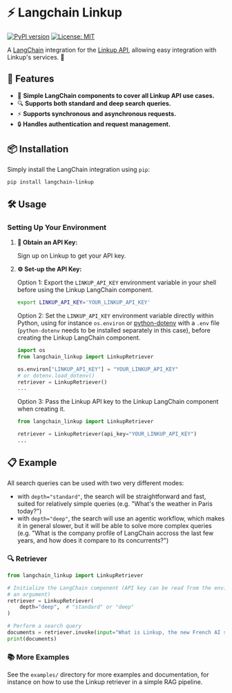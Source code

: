 # ⚡ Langchain Linkup

[![PyPI version](https://badge.fury.io/py/langchain-linkup.svg)](https://pypi.org/project/langchain-linkup/)
[![License: MIT](https://img.shields.io/badge/License-MIT-yellow.svg)](LICENSE)

A [LangChain](https://www.langchain.com/) integration for the
[Linkup API](https://linkup-api.readme.io/reference/getting-started), allowing easy integration with
Linkup's services. 🔗

## 🌟 Features

- 🔗 **Simple LangChain components to cover all Linkup API use cases.**
- 🔍 **Supports both standard and deep search queries.**
- ⚡ **Supports synchronous and asynchronous requests.**
- 🔒 **Handles authentication and request management.**

## 📦 Installation

Simply install the LangChain integration using `pip`:

```bash
pip install langchain-linkup
```

## 🛠️ Usage

### Setting Up Your Environment

1. **🔑 Obtain an API Key:**

   Sign up on Linkup to get your API key.

2. **⚙️ Set-up the API Key:**

   Option 1: Export the `LINKUP_API_KEY` environment variable in your shell before using the Linkup
   LangChain component.

   ```bash
   export LINKUP_API_KEY='YOUR_LINKUP_API_KEY'
   ```

   Option 2: Set the `LINKUP_API_KEY` environment variable directly within Python, using for
   instance `os.environ` or [python-dotenv](https://github.com/theskumar/python-dotenv) with a
   `.env` file (`python-dotenv` needs to be installed separately in this case), before creating the
   Linkup LangChain component.

   ```python
   import os
   from langchain_linkup import LinkupRetriever

   os.environ["LINKUP_API_KEY"] = "YOUR_LINKUP_API_KEY"
   # or dotenv.load_dotenv()
   retriever = LinkupRetriever()
   ...
   ```

   Option 3: Pass the Linkup API key to the Linkup LangChain component when creating it.

   ```python
   from langchain_linkup import LinkupRetriever

   retriever = LinkupRetriever(api_key="YOUR_LINKUP_API_KEY")
   ...
   ```

## 📋 Example

All search queries can be used with two very different modes:

- with `depth="standard"`, the search will be straightforward and fast, suited for relatively simple
  queries (e.g. "What's the weather in Paris today?")
- with `depth="deep"`, the search will use an agentic workflow, which makes it in general slower,
  but it will be able to solve more complex queries (e.g. "What is the company profile of LangChain
  accross the last few years, and how does it compare to its concurrents?")

### 🔍 Retriever

```python
from langchain_linkup import LinkupRetriever

# Initialize the LangChain component (API key can be read from the environment variable or passed as
# an argument)
retriever = LinkupRetriever(
    depth="deep",  # "standard" or "deep"
)

# Perform a search query
documents = retriever.invoke(input="What is Linkup, the new French AI startup?")
print(documents)
```

### 📚 More Examples

See the `examples/` directory for more examples and documentation, for instance on how to use the
Linkup retriever in a simple RAG pipeline.

